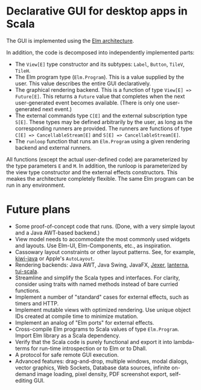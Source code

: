 # Declarative GUI for desktop apps in Scala

The GUI is implemented using the [Elm architecture](https://elmbridge.github.io/curriculum/The%20Elm%20Architecture.html).

In addition, the code is decomposed into independently implemented parts:

- The `View[E]` type constructor and its subtypes: `Label`, `Button`, `TileV`, `TileH`.
- The Elm program type (`Elm.Program`). This is a value supplied by the user. This value describes the entire GUI declaratively.
- The graphical rendering backend. This is a function of type `View[E] => Future[E]`. This returns a `Future` value that completes when the next user-generated event becomes available. (There is only one user-generated next event.)
- The external commands type `C[E]` and the external subscription type `S[E]`. These types may be defined arbitrarily by the user, as long as the corresponding runners are provided. The runners are functions of type `C[E] => CancellableStream[E]` and `S[E] => CancellableStream[E]`.
- The `runloop` function that runs an `Elm.Program` using a given rendering backend and external runners.

All functions (except the actual user-defined code) are parameterized by the type parameters `E` and `M`.
In addition, the runloop is parameterized by the view type constructor and the external effects constructors.
This meakes the architecture completely flexible. The same Elm program can be run in any environment.

# Future plans

- Some proof-of-concept code that runs. (Done, with a very simple layout and a Java AWT-based backend.)
- View model needs to accommodate the most commonly used widgets and layouts. Use Elm-UI, Elm-Components, etc., as inspiration.
- Cassowary layout constraints or other layout patterns. See, for example, [kiwi-java](https://github.com/alexbirkett/kiwi-java) or Apple's `AutoLayout`.
- Rendering backends: Java AWT, Java Swing, JavaFX, [Jexer](https://gitlab.com/AutumnMeowMeow/jexer), [lanterna](https://github.com/mabe02/lanterna), [tui-scala](https://github.com/oyvindberg/tui-scala).
- Streamline and simplify the Scala types and interfaces. For clarity, consider using traits with named methods instead of bare curried functions.
- Implement a number of "standard" cases for external effects, such as timers and HTTP.
- Implement mutable views with optimized rendering. Use unique object IDs created at compile time to minimize mutation.
- Implement an analog of "Elm ports" for external effects.
- Cross-compile Elm programs to Scala values of type `Elm.Program`. Import Elm library as a Scala dependency.
- Verify that the Scala code is purely functional and export it into lambda-terms for run-time introspection or to Elm or to Dhall.
- A protocol for safe remote GUI execution.
- Advanced features: drag-and-drop, multiple windows, modal dialogs, vector graphics, Web Sockets, Database data sources, infinite on-demand image loading, pixel density, PDF screenshot export, self-editing GUI.
